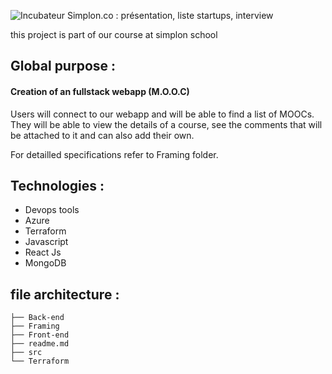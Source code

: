   ![Incubateur Simplon.co : présentation, liste startups, interview](https://encrypted-tbn0.gstatic.com/images?q=tbn:ANd9GcSSEcKwborrMn9-Q2kmVlfAFLlq3M5DjW5Hlw&usqp=CAU)

this project is part of our course at simplon school


## Global purpose :
#### Creation of an fullstack webapp (M.O.O.C)
Users will connect to our webapp and will be able to find a list of MOOCs. 
They will be able to view the details of a course, see the comments that will be attached to it and can also add their own.

For detailled specifications refer to Framing folder.

## Technologies :

 - Devops tools
 -  Azure
 - Terraform
 - Javascript
 - React Js
 - MongoDB

## file architecture :

    ├── Back-end
    ├── Framing
    ├── Front-end
    ├── readme.md
    ├── src
    └── Terraform



